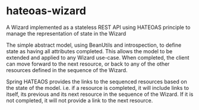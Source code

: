# hateoas-wizard
A Wizard implemented as a stateless REST API using HATEOAS principle to manage the representation of state in the Wizard

The simple abstract model, using BeanUtils and introspection, to define state as having all attributes completed. This allows the model to be extended and applied to any Wizard use-case. When completed, the client can move forward to the next resource, or back to any of the other resources defined in the sequence of the Wizard. 

Spring HATEAOS provides the links to the sequenced resources based on the state of the model. i.e. if a resource is completed, it will include links to itself, its previous and its next resource in the sequence of the Wizard. If it is not completed, it will not provide a link to the next resource. 
